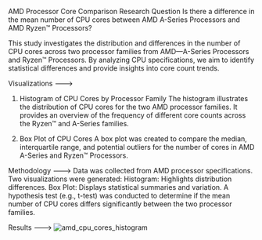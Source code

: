 AMD Processor Core Comparison
Research Question
Is there a difference in the mean number of CPU cores between AMD A-Series Processors and AMD Ryzen™ Processors?

This study investigates the distribution and differences in the number of CPU cores across two processor families from AMD—A-Series Processors and Ryzen™ Processors. By analyzing CPU specifications, we aim to identify statistical differences and provide insights into core count trends.

Visualizations --->
1. Histogram of CPU Cores by Processor Family
The histogram illustrates the distribution of CPU cores for the two AMD processor families. It provides an overview of the frequency of different core counts across the Ryzen™ and A-Series families.


2. Box Plot of CPU Cores
A box plot was created to compare the median, interquartile range, and potential outliers for the number of cores in AMD A-Series and Ryzen™ Processors.

Methodology --->
Data was collected from AMD processor specifications.
Two visualizations were generated:
Histogram: Highlights distribution differences.
Box Plot: Displays statistical summaries and variation.
A hypothesis test (e.g., t-test) was conducted to determine if the mean number of CPU cores differs significantly between the two processor families.

Results --->
![amd_cpu_cores_histogram](https://github.com/user-attachments/assets/4df26327-daea-4996-b333-2ad75b49ef4b)

